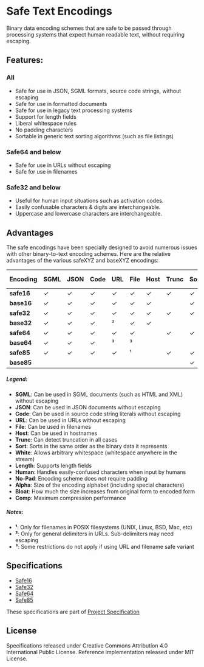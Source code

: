 Safe Text Encodings
===================

Binary data encoding schemes that are safe to be passed through processing systems that expect human readable text, without requiring escaping.



Features:
---------

### All

 * Safe for use in JSON, SGML formats, source code strings, without escaping
 * Safe for use in formatted documents
 * Safe for use in legacy text processing systems
 * Support for length fields
 * Liberal whitespace rules
 * No padding characters
 * Sortable in generic text sorting algorithms (such as file listings)


### Safe64 and below

 * Safe for use in URLs without escaping
 * Safe for use in filenames

### Safe32 and below

 * Useful for human input situations such as activation codes.
 * Easily confusable characters & digits are interchangeable.
 * Uppercase and lowercase characters are interchangeable.



Advantages
----------

The safe encodings have been specially designed to avoid numerous issues with other binary-to-text encoding schemes. Here are the relative advantages of the various safeXYZ and baseXYZ encodings:

| Encoding   | SGML | JSON | Code | URL | File | Host | Trunc | Sort | White | Length | Human | No-Pad | Alpha | Bloat | Comp |
| ---------- | ---- | ---- | ---- | --- | ---- | ---- | ----- | ---- | ----- | ------ | ----- | ------ | ----- | ----- | ---- |
| **safe16** |   ✓  |   ✓  |   ✓  |  ✓  |   ✓  |   ✓  |   ✓   |   ✓  |   ✓   |    ✓   |   ✓   |    ✓   |   16  |  2.0  |      |
| **base16** |   ✓  |   ✓  |   ✓  |  ✓  |   ✓  |   ✓  |       |   ✓  |       |        |   ✓   |    ✓   |   16  |  2.0  |      |
| **safe32** |   ✓  |   ✓  |   ✓  |  ✓  |   ✓  |   ✓  |   ✓   |   ✓  |   ✓   |    ✓   |   ✓   |    ✓   |   32  |  1.6  |      |
| **base32** |   ✓  |   ✓  |   ✓  |  ²  |   ✓  |   ✓  |       |      |       |        |       |        |   33  |  1.6  |      |
| **safe64** |   ✓  |   ✓  |   ✓  |  ✓  |   ✓  |      |   ✓   |   ✓  |   ✓   |    ✓   |       |    ✓   |   64  |  1.33 |      |
| **base64** |   ✓  |   ✓  |   ✓  |  ³  |   ³  |      |       |      |       |        |       |        |   65  |  1.33 |      |
| **safe85** |   ✓  |   ✓  |   ✓  |  ✓  |   ¹  |      |   ✓   |   ✓  |   ✓   |    ✓   |       |    ✓   |   85  |  1.25 | 750x |
| **base85** |      |      |      |     |      |      |       |   ✓  |   ✓   |        |       |        |   87  |  1.25 |   5x |

##### Legend:

* **SGML**:   Can be used in SGML documents (such as HTML and XML) without escaping
* **JSON**:   Can be used in JSON documents without escaping
* **Code**:   Can be used in source code string literals without escaping
* **URL**:    Can be used in URLs without escaping
* **File**:   Can be used in filenames
* **Host**:   Can be used in hostnames
* **Trunc**:  Can detect truncation in all cases
* **Sort**:   Sorts in the same order as the binary data it represents
* **White**:  Allows arbitrary whitespace (whitespace anywhere in the stream)
* **Length**: Supports length fields
* **Human**:  Handles easily-confused characters when input by humans
* **No-Pad**: Encoding scheme does not require padding
* **Alpha**:  Size of the encoding alphabet (including special characters)
* **Bloat**:  How much the size increases from original form to encoded form
* **Comp**:   Maximum compression performance

##### Notes:

* **¹**: Only for filenames in POSIX filesystems (UNIX, Linux, BSD, Mac, etc)
* **²**: Only for general delimiters in URLs. Sub-delimiters may need escaping
* **³**: Some restrictions do not apply if using URL and filename safe variant



Specifications
--------------

 * [Safe16](safe16-specification.md)
 * [Safe32](safe32-specification.md)
 * [Safe64](safe64-specification.md)
 * [Safe85](safe85-specification.md)



These specifications are part of [Project Specification](https://github.com/kstenerud/specifications)


License
-------

Specifications released under Creative Commons Attribution 4.0 International Public License.
Reference implementation released under MIT License.
